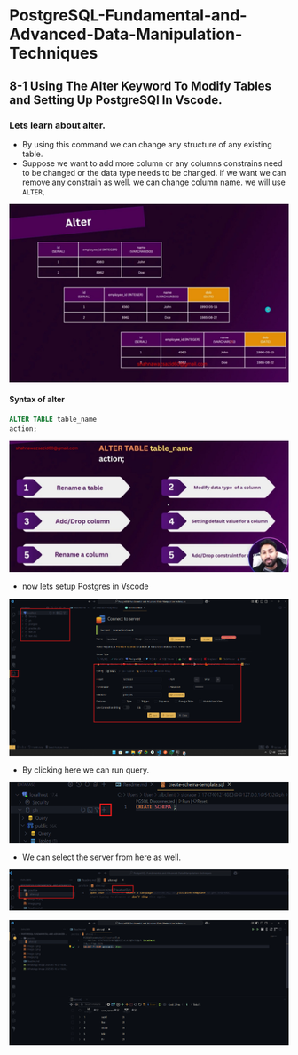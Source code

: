 # PostgreSQL-Fundamental-and-Advanced-Data-Manipulation-Techniques

## 8-1 Using The Alter Keyword To Modify Tables and Setting Up PostgreSQl In Vscode.

### Lets learn about alter.

- By using this command we can change any structure of any existing table.
- Suppose we want to add more column or any columns constrains need to be changed or the data type needs to be changed. if we want we can remove any constrain as well. we can change column name. we will use `ALTER`,

![alt text](<WhatsApp Image 2025-05-16 at 18.58.22_d5cac800.jpg>)

#### Syntax of alter

```sql
ALTER TABLE table_name
action;
```

![alt text](<WhatsApp Image 2025-05-16 at 19.01.36_69ee5b85.jpg>)

- now lets setup Postgres in Vscode

![alt text](image.png)

- By clicking here we can run query.

![alt text](image-1.png)

- We can select the server from here as well.

![alt text](image-3.png)

![alt text](image-4.png)

